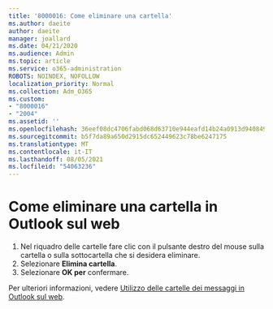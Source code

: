 ```yaml
---
title: '8000016: Come eliminare una cartella'
ms.author: daeite
author: daeite
manager: joallard
ms.date: 04/21/2020
ms.audience: Admin
ms.topic: article
ms.service: o365-administration
ROBOTS: NOINDEX, NOFOLLOW
localization_priority: Normal
ms.collection: Adm_O365
ms.custom:
- "8000016"
- "2004"
ms.assetid: ''
ms.openlocfilehash: 36eef08dc4706fabd068d63710e944eafd14b24a0913d9408496cffd2d0b0ca0
ms.sourcegitcommit: b5f7da89a650d2915dc652449623c78be6247175
ms.translationtype: MT
ms.contentlocale: it-IT
ms.lasthandoff: 08/05/2021
ms.locfileid: "54063236"
---
```

# <a name="how-to-delete-a-folder-in-outlook-on-the-web"></a>Come eliminare una cartella in Outlook sul web

1. Nel riquadro delle cartelle fare clic con il pulsante destro del mouse sulla cartella o sulla sottocartella che si desidera eliminare.
2. Selezionare **Elimina cartella**.
3. Selezionare **OK per** confermare.

Per ulteriori informazioni, vedere [Utilizzo delle cartelle dei messaggi in Outlook sul web](https://support.office.com/article/ae0f10d6-54e7-4f29-acd3-78cdc3fdcb9f).

